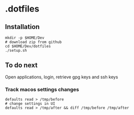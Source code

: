 # .dotfiles

## Installation

```shell
mkdir -p $HOME/Dev
# download zip from github
cd $HOME/Dev/dotfiles
./setup.sh
```

## To do next

Open applications, login, retrieve gpg keys and ssh keys

### Track macos settings changes

```shell
defaults read > /tmp/before
# change settings in UI
defaults read > /tmp/after && diff /tmp/before /tmp/after
```
